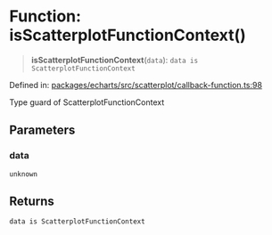 # Function: isScatterplotFunctionContext()

> **isScatterplotFunctionContext**(`data`): `data is ScatterplotFunctionContext`

Defined in: [packages/echarts/src/scatterplot/callback-function.ts:98](https://github.com/GeoDaCenter/openassistant/blob/95db62ddd98ea06cccc7750f9f0e37556d8bf20e/packages/echarts/src/scatterplot/callback-function.ts#L98)

Type guard of ScatterplotFunctionContext

## Parameters

### data

`unknown`

## Returns

`data is ScatterplotFunctionContext`
